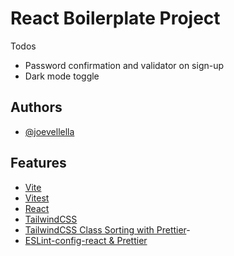 # React Boilerplate Project

Todos
- Password confirmation and validator on sign-up
- Dark mode toggle

## Authors

- [@joevellella](https://www.github.com/valhallaco)

## Features

- [Vite](https://vitest.dev/)
- [Vitest](https://www.eternaldev.com/blog/testing-a-react-application-with-vitest/)
- [React](https://scrimba.com/learn/learnreact)
- [TailwindCSS](https://tailwindcss.com/)
- [TailwindCSS Class Sorting with Prettier](https://tailwindcss.com/blog/automatic-class-sorting-with-prettier)-
- [ESLint-config-react & Prettier](https://www.imaginarycloud.com/blog/how-to-configure-eslint-prettier-in-react/)
